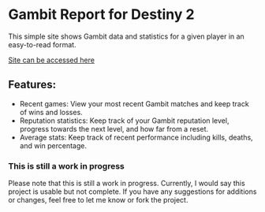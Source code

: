 # Gambit Report for Destiny 2
This simple site shows Gambit data and statistics for a given player in an easy-to-read format.

[Site can be accessed here](https://leemotheyer.github.io/gambit-report/)

## Features:
- Recent games: View your most recent Gambit matches and keep track of wins and losses.
- Reputation statistics: Keep track of your Gambit reputation level, progress towards the next level, and how far from a reset.
- Average stats: Keep track of recent performance including kills, deaths, and win percentage.

### This is still a work in progress
Please note that this is still a work in progress. Currently, I would say this project is usable but not complete. If you have any suggestions for additions or changes, feel free to let me know or fork the project.
